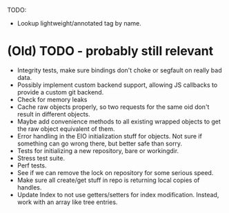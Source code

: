 TODO:

* Lookup lightweight/annotated tag by name.


# (Old) TODO - probably still relevant

* Integrity tests, make sure bindings don't choke or segfault on really bad data.
* Possibly implement custom backend support, allowing JS callbacks to provide a custom git backend.
* Check for memory leaks
* Cache raw objects properly, so two requests for the same oid don't result in different objects.
* Maybe add convenience methods to all existing wrapped objects to get the raw object equivalent of them.
* Error handling in the EIO initialization stuff for objects. Not sure if something can go wrong there, but better safe than sorry.
* Tests for initializing a new repository, bare or workingdir.
* Stress test suite.
* Perf tests.
* See if we can remove the lock on repository for some serious speed.
* Make sure all create/get stuff in repo is returning local copies of handles.
* Update Index to not use getters/setters for index modification. Instead, work with an array like tree entries.